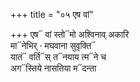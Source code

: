+++
title = "०५ एष वां"

+++
एष᳓ वां स्तो᳓मो अश्विनाव् अकारि  
मा᳓नेभिर् · मघवाना सुवृक्ति᳓  
यातं᳓ वर्ति᳓स् त᳓नयाय त्म᳓ने च  
अग᳓स्तिये नासतिया म᳓दन्ता